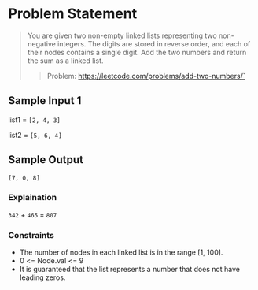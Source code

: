 # Problem Statement

> You are given two non-empty linked lists representing two non-negative integers. The digits are stored in reverse order, and each of their nodes contains a single digit. Add the two numbers and return the sum as a linked list.
>>Problem: https://leetcode.com/problems/add-two-numbers/`

## Sample Input 1

list1 = `[2, 4, 3]`

list2 = `[5, 6, 4]`

## Sample Output

`[7, 0, 8]`

### Explaination

`342` + `465` = `807`

### Constraints

- The number of nodes in each linked list is in the range [1, 100].
- 0 <= Node.val <= 9
- It is guaranteed that the list represents a number that does not have leading zeros.
